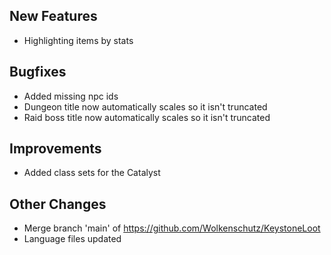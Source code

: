 ## New Features
- Highlighting items by stats

## Bugfixes
- Added missing npc ids
- Dungeon title now automatically scales so it isn't truncated
- Raid boss title now automatically scales so it isn't truncated

## Improvements
- Added class sets for the Catalyst

## Other Changes
- Merge branch 'main' of https://github.com/Wolkenschutz/KeystoneLoot
- Language files updated
